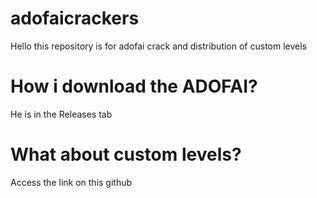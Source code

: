 # adofaicrackers
Hello this repository is for adofai crack and distribution of custom levels
# How i download the ADOFAI?
He is in the Releases tab
# What about custom levels?
Access the link on this github

